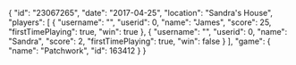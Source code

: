 {
  "id": "23067265",
  "date": "2017-04-25",
  "location": "Sandra's House",
  "players": [
    {
      "username": "",
      "userid": 0,
      "name": "James",
      "score": 25,
      "firstTimePlaying": true,
      "win": true
    },
    {
      "username": "",
      "userid": 0,
      "name": "Sandra",
      "score": 2,
      "firstTimePlaying": true,
      "win": false
    }
  ],
  "game": {
    "name": "Patchwork",
    "id": 163412
  }
}

